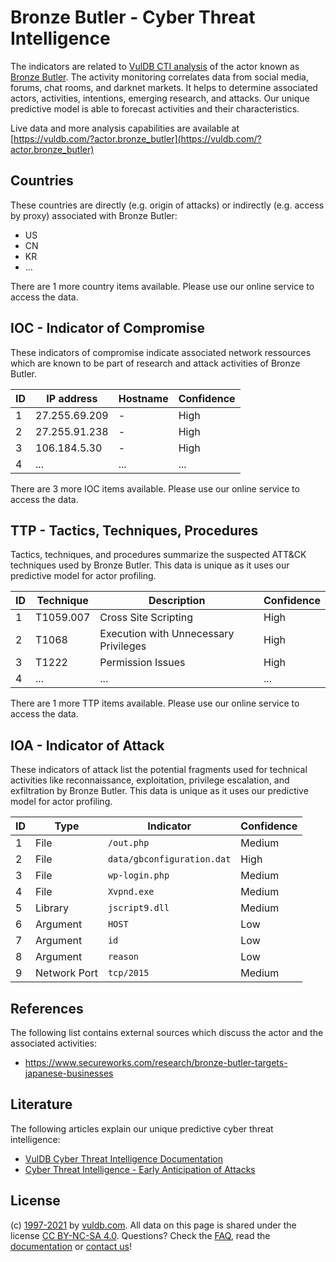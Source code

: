 # Bronze Butler - Cyber Threat Intelligence

The indicators are related to [VulDB CTI analysis](https://vuldb.com/?doc.cti) of the actor known as [Bronze Butler](https://vuldb.com/?actor.bronze_butler). The activity monitoring correlates data from social media, forums, chat rooms, and darknet markets. It helps to determine associated actors, activities, intentions, emerging research, and attacks. Our unique predictive model is able to forecast activities and their characteristics.

Live data and more analysis capabilities are available at [https://vuldb.com/?actor.bronze_butler](https://vuldb.com/?actor.bronze_butler)

## Countries

These countries are directly (e.g. origin of attacks) or indirectly (e.g. access by proxy) associated with Bronze Butler:

* US
* CN
* KR
* ...

There are 1 more country items available. Please use our online service to access the data.

## IOC - Indicator of Compromise

These indicators of compromise indicate associated network ressources which are known to be part of research and attack activities of Bronze Butler.

ID | IP address | Hostname | Confidence
-- | ---------- | -------- | ----------
1 | 27.255.69.209 | - | High
2 | 27.255.91.238 | - | High
3 | 106.184.5.30 | - | High
4 | ... | ... | ...

There are 3 more IOC items available. Please use our online service to access the data.

## TTP - Tactics, Techniques, Procedures

Tactics, techniques, and procedures summarize the suspected ATT&CK techniques used by Bronze Butler. This data is unique as it uses our predictive model for actor profiling.

ID | Technique | Description | Confidence
-- | --------- | ----------- | ----------
1 | T1059.007 | Cross Site Scripting | High
2 | T1068 | Execution with Unnecessary Privileges | High
3 | T1222 | Permission Issues | High
4 | ... | ... | ...

There are 1 more TTP items available. Please use our online service to access the data.

## IOA - Indicator of Attack

These indicators of attack list the potential fragments used for technical activities like reconnaissance, exploitation, privilege escalation, and exfiltration by Bronze Butler. This data is unique as it uses our predictive model for actor profiling.

ID | Type | Indicator | Confidence
-- | ---- | --------- | ----------
1 | File | `/out.php` | Medium
2 | File | `data/gbconfiguration.dat` | High
3 | File | `wp-login.php` | Medium
4 | File | `Xvpnd.exe` | Medium
5 | Library | `jscript9.dll` | Medium
6 | Argument | `HOST` | Low
7 | Argument | `id` | Low
8 | Argument | `reason` | Low
9 | Network Port | `tcp/2015` | Medium

## References

The following list contains external sources which discuss the actor and the associated activities:

* https://www.secureworks.com/research/bronze-butler-targets-japanese-businesses

## Literature

The following articles explain our unique predictive cyber threat intelligence:

* [VulDB Cyber Threat Intelligence Documentation](https://vuldb.com/?doc.cti)
* [Cyber Threat Intelligence - Early Anticipation of Attacks](https://www.scip.ch/en/?labs.20201022)

## License

(c) [1997-2021](https://vuldb.com/?doc.changelog) by [vuldb.com](https://vuldb.com/?doc.about). All data on this page is shared under the license [CC BY-NC-SA 4.0](https://creativecommons.org/licenses/by-nc-sa/4.0/). Questions? Check the [FAQ](https://vuldb.com/?doc.faq), read the [documentation](https://vuldb.com/?doc) or [contact us](https://vuldb.com/?contact)!
